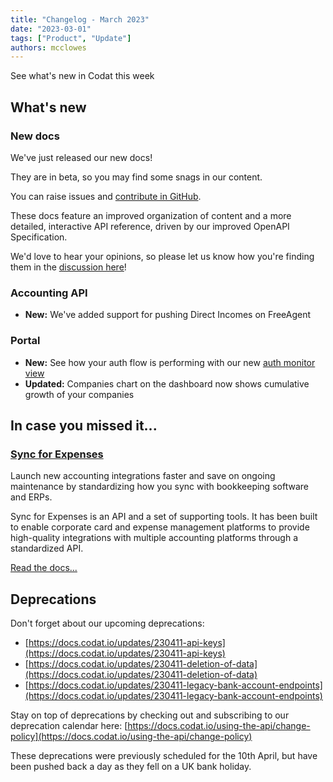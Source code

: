```yaml
---
title: "Changelog - March 2023"
date: "2023-03-01"
tags: ["Product", "Update"]
authors: mcclowes
---
```


See what's new in Codat this week

<!--truncate-->

## What's new

### New docs

We've just released our new docs!

They are in beta, so you may find some snags in our content.

You can raise issues and [contribute in GitHub](https://github.com/codatio/codat-docs).

These docs feature an improved organization of content and a more detailed, interactive API reference, driven by our improved OpenAPI Specification.

We'd love to hear your opinions, so please let us know how you're finding them in the [discussion here](https://github.com/codatio/codat-docs/discussions/131)!

### Accounting API

- **New:** We've added support for pushing Direct Incomes on FreeAgent

### Portal

- **New:** See how your auth flow is performing with our new [auth monitor view](https://app.codat.io/monitor/auth-flow-overview)
- **Updated:** Companies chart on the dashboard now shows cumulative growth of your companies

## In case you missed it...

### [Sync for Expenses](https://codat2.stoplight.io/docs/sync-for-expenses-v2/fjx7t6em0l1ux-overview)

Launch new accounting integrations faster and save on ongoing maintenance by standardizing how you sync with bookkeeping software and ERPs.

Sync for Expenses is an API and a set of supporting tools. It has been built to enable corporate card and expense management platforms to provide high-quality integrations with multiple accounting platforms through a standardized API.

[Read the docs...](https://codat2.stoplight.io/docs/sync-for-expenses-v2/fjx7t6em0l1ux-overview)

## Deprecations

Don't forget about our upcoming deprecations:

- [https://docs.codat.io/updates/230411-api-keys](https://docs.codat.io/updates/230411-api-keys)
- [https://docs.codat.io/updates/230411-deletion-of-data](https://docs.codat.io/updates/230411-deletion-of-data)
- [https://docs.codat.io/updates/230411-legacy-bank-account-endpoints](https://docs.codat.io/updates/230411-legacy-bank-account-endpoints)

Stay on top of deprecations by checking out and subscribing to our deprecation calendar here: [https://docs.codat.io/using-the-api/change-policy](https://docs.codat.io/using-the-api/change-policy)

These deprecations were previously scheduled for the 10th April, but have been pushed back a day as they fell on a UK bank holiday.